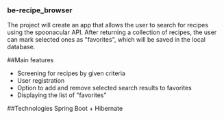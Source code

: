 ### be-recipe_browser
The project will create an app that allows the user to search for recipes using the spoonacular API. 
After returning a collection of recipes, the user can mark selected ones as "favorites", which will be saved in the local database.

##Main features
* Screening for recipes by given criteria
* User registration
* Option to add and remove selected search results to favorites
* Displaying the list of "favorites"

##Technologies
Spring Boot + Hibernate

